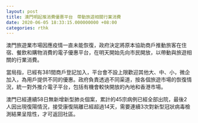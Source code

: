 ```yaml
---
layout: post
title: 澳門明起推消費優惠平台　帶動旅遊相關行業消費
date: 2020-06-05 18:33:15.000000000 +08:00
categories: rthk
---
```


澳門旅遊業市場因應疫情一直未能恢復，政府決定將原本協助商戶推動旅客在住宿、餐飲和購物消費的電子優惠平台，在明天開始先向市民開放，以帶動與旅遊相關的行業消費。

當局指，已經有381間商戶登記加入，平台會不設上限歡迎其他大、中、小，微企加入，為用戶提供不同的優惠。政府負責透過不同渠道，按各個旅遊市場的恢復情況，統一對外推介電子平台，包括有機會較快開放的內地和香港市場。

澳門已經連續58日無新增新型肺炎個案，累計的45宗病例已經全部出院，最後2人因出現復陽情況，接受康復隔離已經超過14天，需要連續3次對新型冠狀病毒檢測結果呈陰性，才可返回社區。
